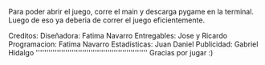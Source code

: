 Para poder abrir el juego, corre el main y descarga pygame en la terminal. Luego de eso ya deberia de correr el juego eficientemente.


Creditos:
Diseñadora: Fatima Navarro
Entregables: Jose y Ricardo
Programacion: Fatima Navarro
Estadisticas: Juan Daniel
Publicidad: Gabriel Hidalgo
'''''''''''''''''''''''''''''''''''''''''''''''''''''
Gracias por jugar :)
